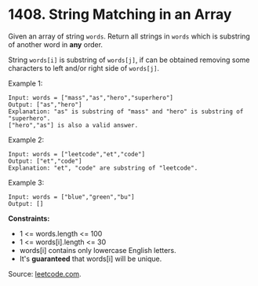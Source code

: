 # 1408. String Matching in an Array

Given an array of string `words`. Return all strings in `words` which is substring of another word in **any** order.

String `words[i]` is substring of `words[j]`, if can be obtained removing some characters to left and/or right side of `words[j]`.

Example 1:

```
Input: words = ["mass","as","hero","superhero"]
Output: ["as","hero"]
Explanation: "as" is substring of "mass" and "hero" is substring of "superhero".
["hero","as"] is also a valid answer.
```

Example 2:

```
Input: words = ["leetcode","et","code"]
Output: ["et","code"]
Explanation: "et", "code" are substring of "leetcode".
```

Example 3:

```
Input: words = ["blue","green","bu"]
Output: []
```

**Constraints:**

- 1 <= words.length <= 100
- 1 <= words[i].length <= 30
- words[i] contains only lowercase English letters.
- It's **guaranteed** that words[i] will be unique.

Source: [leetcode.com](https://leetcode.com/problems/string-matching-in-an-array/).
